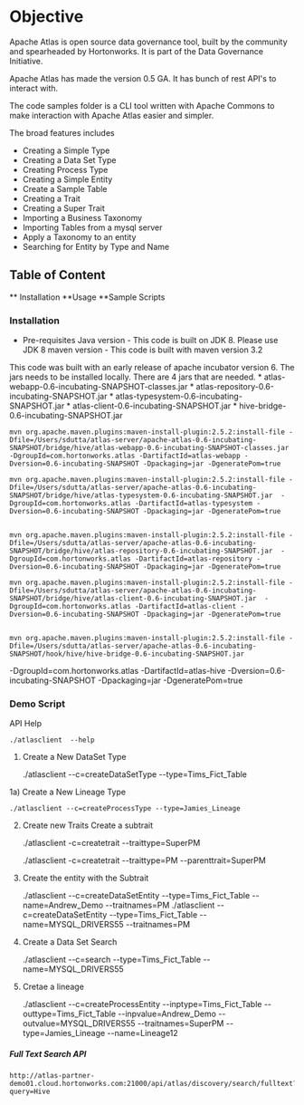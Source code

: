 # Objective

Apache Atlas is open source data governance tool, built by the community and spearheaded by Hortonworks. It is part of the Data Governance Initiative.

Apache Atlas has made the version 0.5 GA. It has bunch of rest API's to interact with.

The code samples folder is a CLI tool written with Apache Commons to make interaction with Apache Atlas easier and simpler.

The broad features includes

* Creating a Simple Type
* Creating a Data Set Type
* Creating Process Type
* Creating a Simple Entity
* Create a Sample Table
* Creating a Trait
* Creating a Super Trait
* Importing a Business Taxonomy
* Importing Tables from a mysql server
* Apply a Taxonomy to an entity
* Searching for Entity by Type and Name


## Table of Content
  ** Installation
  **Usage
  **Sample Scripts 

### Installation

* Pre-requisites
Java version - This code is built on JDK 8. Please use JDK 8
maven version - This code is built with maven version 3.2

This code was built with an early release of apache incubator version 6. The jars needs to be installed locally. There are 4 jars that are needed.
    * atlas-webapp-0.6-incubating-SNAPSHOT-classes.jar
    * atlas-repository-0.6-incubating-SNAPSHOT.jar
    * atlas-typesystem-0.6-incubating-SNAPSHOT.jar
    * atlas-client-0.6-incubating-SNAPSHOT.jar 
    * hive-bridge-0.6-incubating-SNAPSHOT.jar

    mvn org.apache.maven.plugins:maven-install-plugin:2.5.2:install-file -Dfile=/Users/sdutta/atlas-server/apache-atlas-0.6-incubating-SNAPSHOT/bridge/hive/atlas-webapp-0.6-incubating-SNAPSHOT-classes.jar  -DgroupId=com.hortonworks.atlas -DartifactId=atlas-webapp -Dversion=0.6-incubating-SNAPSHOT -Dpackaging=jar -DgeneratePom=true

    mvn org.apache.maven.plugins:maven-install-plugin:2.5.2:install-file -Dfile=/Users/sdutta/atlas-server/apache-atlas-0.6-incubating-SNAPSHOT/bridge/hive/atlas-typesystem-0.6-incubating-SNAPSHOT.jar  -DgroupId=com.hortonworks.atlas -DartifactId=atlas-typesystem -Dversion=0.6-incubating-SNAPSHOT -Dpackaging=jar -DgeneratePom=true


    mvn org.apache.maven.plugins:maven-install-plugin:2.5.2:install-file -Dfile=/Users/sdutta/atlas-server/apache-atlas-0.6-incubating-SNAPSHOT/bridge/hive/atlas-repository-0.6-incubating-SNAPSHOT.jar  -DgroupId=com.hortonworks.atlas -DartifactId=atlas-repository -Dversion=0.6-incubating-SNAPSHOT -Dpackaging=jar -DgeneratePom=true

    mvn org.apache.maven.plugins:maven-install-plugin:2.5.2:install-file -Dfile=/Users/sdutta/atlas-server/apache-atlas-0.6-incubating-SNAPSHOT/bridge/hive/atlas-client-0.6-incubating-SNAPSHOT.jar  -DgroupId=com.hortonworks.atlas -DartifactId=atlas-client -Dversion=0.6-incubating-SNAPSHOT -Dpackaging=jar -DgeneratePom=true


    mvn org.apache.maven.plugins:maven-install-plugin:2.5.2:install-file -Dfile=/Users/sdutta/atlas-server/apache-atlas-0.6-incubating-SNAPSHOT/hook/hive/hive-bridge-0.6-incubating-SNAPSHOT.jar
  -DgroupId=com.hortonworks.atlas -DartifactId=atlas-hive -Dversion=0.6-incubating-SNAPSHOT -Dpackaging=jar -DgeneratePom=true



### Demo Script

API Help

    ./atlasclient  --help

1) Create a New DataSet Type

    

    ./atlasclient  --c=createDataSetType --type=Tims_Fict_Table
    
1a) Create a New Lineage Type

    ./atlasclient --c=createProcessType --type=Jamies_Lineage

2) Create new Traits
	Create a subtrait
	
    ./atlasclient  -c=createtrait --traittype=SuperPM
	
    ./atlasclient  -c=createtrait --traittype=PM --parenttrait=SuperPM
	

3) Create the entity with the Subtrait

    ./atlasclient --c=createDataSetEntity --type=Tims_Fict_Table --name=Andrew_Demo --traitnames=PM
    ./atlasclient --c=createDataSetEntity --type=Tims_Fict_Table --name=MYSQL_DRIVERS55 --traitnames=PM

4) Create a Data Set Search

    ./atlasclient --c=search --type=Tims_Fict_Table --name=MYSQL_DRIVERS55

5) Cretae a lineage

    ./atlasclient --c=createProcessEntity --inptype=Tims_Fict_Table --outtype=Tims_Fict_Table --inpvalue=Andrew_Demo --outvalue=MYSQL_DRIVERS55 --traitnames=SuperPM --type=Jamies_Lineage --name=Lineage12


##### Full Text Search API


    http://atlas-partner-demo01.cloud.hortonworks.com:21000/api/atlas/discovery/search/fulltext?query=Hive
